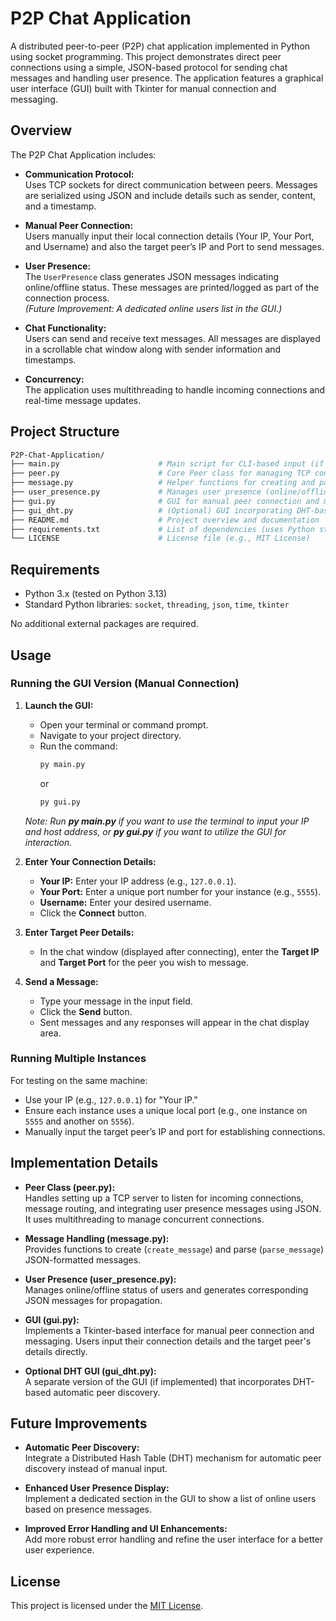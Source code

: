 # P2P Chat Application

A distributed peer-to-peer (P2P) chat application implemented in Python using socket programming. This project demonstrates direct peer connections using a simple, JSON-based protocol for sending chat messages and handling user presence. The application features a graphical user interface (GUI) built with Tkinter for manual connection and messaging.

## Overview

The P2P Chat Application includes:

- **Communication Protocol:**  
  Uses TCP sockets for direct communication between peers. Messages are serialized using JSON and include details such as sender, content, and a timestamp.

- **Manual Peer Connection:**  
  Users manually input their local connection details (Your IP, Your Port, and Username) and also the target peer’s IP and Port to send messages.

- **User Presence:**  
  The `UserPresence` class generates JSON messages indicating online/offline status. These messages are printed/logged as part of the connection process.  
  *(Future Improvement: A dedicated online users list in the GUI.)*

- **Chat Functionality:**  
  Users can send and receive text messages. All messages are displayed in a scrollable chat window along with sender information and timestamps.

- **Concurrency:**  
  The application uses multithreading to handle incoming connections and real-time message updates.


## Project Structure
```bash
P2P-Chat-Application/
├── main.py                      # Main script for CLI-based input (if used)
├── peer.py                      # Core Peer class for managing TCP connections and message routing
├── message.py                   # Helper functions for creating and parsing JSON messages
├── user_presence.py             # Manages user presence (online/offline) and generates corresponding JSON messages
├── gui.py                       # GUI for manual peer connection and messaging
├── gui_dht.py                   # (Optional) GUI incorporating DHT-based peer discovery
├── README.md                    # Project overview and documentation
├── requirements.txt             # List of dependencies (uses Python standard libraries)
└── LICENSE                      # License file (e.g., MIT License)
```

## Requirements

- Python 3.x (tested on Python 3.13)
- Standard Python libraries: `socket`, `threading`, `json`, `time`, `tkinter`

No additional external packages are required.

## Usage

### Running the GUI Version (Manual Connection)

1. **Launch the GUI:**
   - Open your terminal or command prompt.
   - Navigate to your project directory.
   - Run the command:
     ```bash
     py main.py
     ```
     or
     ```bash
     py gui.py
     ```
    *Note: Run **py main.py** if you want to use the terminal to input your IP and host address, or **py gui.py** if you want to utilize the GUI for interaction.*

2. **Enter Your Connection Details:**
   - **Your IP:** Enter your IP address (e.g., `127.0.0.1`).
   - **Your Port:** Enter a unique port number for your instance (e.g., `5555`).
   - **Username:** Enter your desired username.
   - Click the **Connect** button.

3. **Enter Target Peer Details:**
   - In the chat window (displayed after connecting), enter the **Target IP** and **Target Port** for the peer you wish to message.

4. **Send a Message:**
   - Type your message in the input field.
   - Click the **Send** button.
   - Sent messages and any responses will appear in the chat display area.

### Running Multiple Instances
For testing on the same machine:
- Use your IP (e.g., `127.0.0.1`) for "Your IP."
- Ensure each instance uses a unique local port (e.g., one instance on `5555` and another on `5556`).
- Manually input the target peer’s IP and port for establishing connections.

## Implementation Details

- **Peer Class (peer.py):**  
  Handles setting up a TCP server to listen for incoming connections, message routing, and integrating user presence messages using JSON. It uses multithreading to manage concurrent connections.

- **Message Handling (message.py):**  
  Provides functions to create (`create_message`) and parse (`parse_message`) JSON-formatted messages.

- **User Presence (user_presence.py):**  
  Manages online/offline status of users and generates corresponding JSON messages for propagation.

- **GUI (gui.py):**  
  Implements a Tkinter-based interface for manual peer connection and messaging. Users input their connection details and the target peer's details directly.

- **Optional DHT GUI (gui_dht.py):**  
  A separate version of the GUI (if implemented) that incorporates DHT-based automatic peer discovery.

## Future Improvements

- **Automatic Peer Discovery:**  
  Integrate a Distributed Hash Table (DHT) mechanism for automatic peer discovery instead of manual input.
  
- **Enhanced User Presence Display:**  
  Implement a dedicated section in the GUI to show a list of online users based on presence messages.
  
- **Improved Error Handling and UI Enhancements:**  
  Add more robust error handling and refine the user interface for a better user experience.

## License

This project is licensed under the [MIT License](LICENSE).

